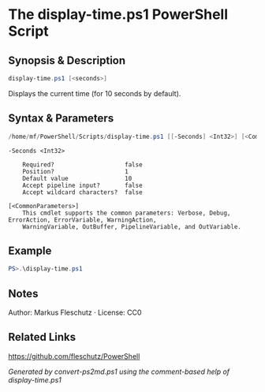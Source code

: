 # The display-time.ps1 PowerShell Script

## Synopsis & Description
```powershell
display-time.ps1 [<seconds>]
```

Displays the current time (for 10 seconds by default).

## Syntax & Parameters
```powershell
/home/mf/PowerShell/Scripts/display-time.ps1 [[-Seconds] <Int32>] [<CommonParameters>]
```

```
-Seconds <Int32>
    
    Required?                    false
    Position?                    1
    Default value                10
    Accept pipeline input?       false
    Accept wildcard characters?  false
```

```
[<CommonParameters>]
    This cmdlet supports the common parameters: Verbose, Debug, ErrorAction, ErrorVariable, WarningAction, 
    WarningVariable, OutBuffer, PipelineVariable, and OutVariable.
```

## Example
```powershell
PS>.\display-time.ps1
```


## Notes
Author: Markus Fleschutz · License: CC0

## Related Links
https://github.com/fleschutz/PowerShell

*Generated by convert-ps2md.ps1 using the comment-based help of display-time.ps1*
